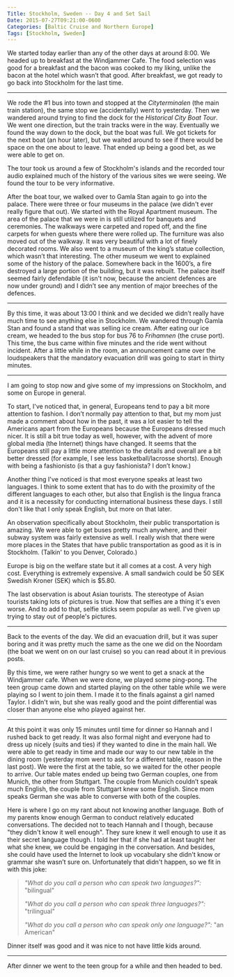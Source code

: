 ```yaml
---
Title: Stockholm, Sweden -- Day 4 and Set Sail
Date: 2015-07-27T09:21:00-0600
Categories: [Baltic Cruise and Northern Europe]
Tags: [Stockholm, Sweden]
---
```


We started today earlier than any of the other days at around 8:00. We headed up
to breakfast at the Windjammer Cafe. The food selection was good for a breakfast
and the bacon was cooked to my liking, unlike the bacon at the hotel which
wasn’t that good. After breakfast, we got ready to go back into Stockholm for
the last time.

------------------------------------------------------------------------

We rode the \#1 bus into town and stopped at the *Cityterminalen* (the main
train station), the same stop we (accidentally) went to yesterday.  Then we
wandered around trying to find the dock for the *Historical City Boat Tour*. We
went one direction, but the train tracks were in the way.  Eventually we found
the way down to the dock, but the boat was full. We got tickets for the next
boat (an hour later), but we waited around to see if there would be space on the
one about to leave. That ended up being a good bet, as we were able to get on.

The tour took us around a few of Stockholm's islands and the recorded tour audio
explained much of the history of the various sites we were seeing. We found the
tour to be very informative.

After the boat tour, we walked over to Gamla Stan again to go into the palace.
There were three or four museums in the palace (we didn't ever really figure
that out). We started with the Royal Apartment museum. The area of the palace
that we were in is still utilized for banquets and ceremonies. The walkways were
carpeted and roped off, and the fine carpets for when guests where there were
rolled up. The furniture was also moved out of the walkway. It was very
beautiful with a lot of finely decorated rooms. We also went to a museum of the
king’s statue collection, which wasn’t that interesting. The other museum we
went to explained some of the history of the palace. Somewhere back in the
1600’s, a fire destroyed a large portion of the building, but it was rebuilt.
The palace itself seemed fairly defendable (it isn't now, because the ancient
defences are now under ground) and I didn’t see any mention of major breeches of
the defences.

------------------------------------------------------------------------

By this time, it was about 13:00 I think and we decided we didn’t really have
much time to see anything else in Stockholm. We wandered through Gamla Stan and
found a stand that was selling ice cream. After eating our ice cream, we headed
to the bus stop for bus 76 to *Frihamnen* (the cruse port). This time, the bus
came within five minutes and the ride went without incident. After a little
while in the room, an announcement came over the loudspeakers that the mandatory
evacuation drill was going to start in thirty minutes.

------------------------------------------------------------------------

I am going to stop now and give some of my impressions on Stockholm, and some on
Europe in general.

To start, I've noticed that, in general, Europeans tend to pay a bit more
attention to fashion. I don’t normally pay attention to that, but my mom just
made a comment about how in the past, it was a lot easier to tell the Americans
apart from the Europeans because the Europeans dressed much nicer. It is still a
bit true today as well, however, with the advent of more global media (the
Internet) things have changed. It seems that the Europeans still pay a little
more attention to the details and overall are a bit better dressed (for example,
I see less basketball/lacrosse shorts). Enough with being a fashionisto (is that
a guy fashionista? I don’t know.)

Another thing I've noticed is that most everyone speaks at least two languages.
I think to some extent that has to do with the proximity of the different
languages to each other, but also that English is the lingua franca and it is a
necessity for conducting international business these days. I still don't like
that I only speak English, but more on that later.

An observation specifically about Stockholm, their public transportation is
amazing. We were able to get buses pretty much anywhere, and their subway
system was fairly extensive as well. I really wish that there were more places
in the States that have public transportation as good as it is in Stockholm.
(Talkin' to you Denver, Colorado.)

Europe is big on the welfare state but it all comes at a cost. A very high cost.
Everything is extremely expensive. A small sandwich could be 50 SEK Swedish
Kroner (SEK) which is $5.80.

The last observation is about Asian tourists. The stereotype of Asian tourists
taking lots of pictures is true. Now that selfies are a thing it's even worse.
And to add to that, selfie sticks seem popular as well.  I've given up trying to
stay out of people's pictures.

------------------------------------------------------------------------

Back to the events of the day. We did an evacuation drill, but it was super
boring and it was pretty much the same as the one we did on the Noordam (the
boat we went on on our last cruise) so you can read about it in previous posts.

By this time, we were rather hungry so we went to get a snack at the Windjammer
cafe. When we were done, we played some ping-pong. The teen group came down and
started playing on the other table while we were playing so I went to join them.
I made it to the finals against a girl named Taylor. I didn't win, but she was
really good and the point differential was closer than anyone else who played
against her.

------------------------------------------------------------------------

At this point it was only 15 minutes until time for dinner so Hannah and I
rushed back to get ready. It was also formal night and everyone had to dress up
nicely (suits and ties) if they wanted to dine in the main hall. We were able to
get ready in time and made our way to our new table in the dining room
(yesterday mom went to ask for a different table, reason in the last post). We
were the first at the table, so we waited for the other people to arrive. Our
table mates ended up being two German couples, one from Munich, the other from
Stuttgart. The couple from Munich couldn’t speak much English, the couple from
Stuttgart knew some English. Since mom speaks German she was able to converse
with both of the couples.

Here is where I go on my rant about not knowing another language. Both of my
parents know enough German to conduct relatively educated conversations. The
decided not to teach Hannah and I though, because "they didn't know it well
enough". They sure knew it well enough to use it as their secret language
though. I told her that if she had at least taught her what she knew, we could
be engaging in the conversation. And besides, she could have used the Internet
to look up vocabulary she didn't know or grammar she wasn’t sure on.
Unfortunately that didn't happen, so we fit in with this joke:

> *"What do you call a person who can speak two languages?":* "bilingual"
>
> *"What do you call a person who can speak three languages?":* "trilingual"
>
> *"What do you call a person who can speak only one language?":* "an American"

Dinner itself was good and it was nice to not have little kids around.

------------------------------------------------------------------------

After dinner we went to the teen group for a while and then headed to bed.
